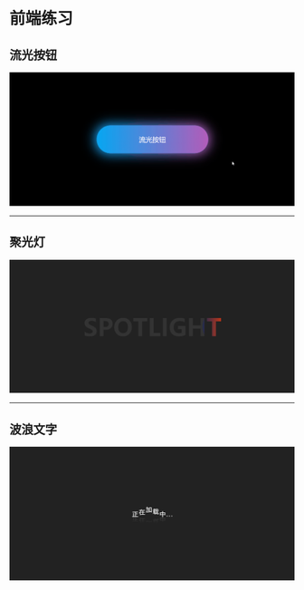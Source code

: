 # 前端练习

## 流光按钮

![流光按钮](./images/流光按钮.gif "流光按钮")

---

## 聚光灯

![聚光灯](./images/聚光灯.gif "聚光灯")

---

## 波浪文字

![波浪文字](./images/波浪文字.gif "波浪文字")
